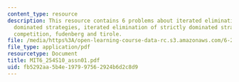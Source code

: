```yaml
---
content_type: resource
description: This resource contains 6 problems about iterated elimination of strictly
  dominated strategies, iterated elimination of strictly dominated strategies in cournot
  competition, fudenberg and tirole.
file: /media/https%3A/open-learning-course-data-rc.s3.amazonaws.com/6-254-game-theory-with-engineering-applications-spring-2010/fb5292aa5b4e197997562924b6d2c8d9_MIT6_254S10_assn01.pdf
file_type: application/pdf
resourcetype: Document
title: MIT6_254S10_assn01.pdf
uid: fb5292aa-5b4e-1979-9756-2924b6d2c8d9
---
```

